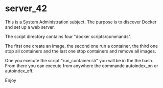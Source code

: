 # server_42
This is a System Administration subject. The purpose is to discover Docker and set up a web server.

The script directory contains four "docker scripts/commands".

The first one create an image, the second one run a container, the third one stop all containers and the last one stop containers and remove all images.

One you execute the script "run_container.sh" you will be in the the bash. From there you can execute from anywhere the commande autoindex_on or autoindex_off.

Enjoy

